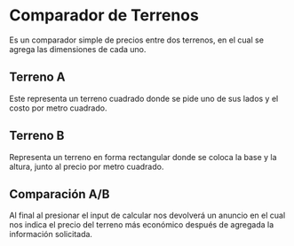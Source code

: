 # Comparador de Terrenos
Es un comparador simple de precios entre dos terrenos, en el cual se agrega las dimensiones de cada uno.
## Terreno A
Este representa un terreno cuadrado donde se pide uno de sus lados y el costo por metro cuadrado.
## Terreno B
Representa un terreno en forma rectangular donde se coloca la base y la altura, junto al precio por metro cuadrado.
## Comparación A/B
Al final al presionar el input de calcular nos devolverá un anuncio en el cual nos indica el precio del terreno más económico después de agregada la información solicitada.
